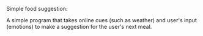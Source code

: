 Simple food suggestion:

A simple program that takes online cues (such as weather) and user's input (emotions) to make a suggestion for the user's next meal.
